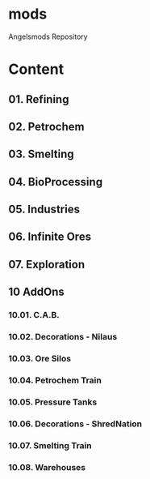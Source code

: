# mods
Angelsmods Repository

# Content
## 01. Refining
## 02. Petrochem
## 03. Smelting
## 04. BioProcessing
## 05. Industries
## 06. Infinite Ores
## 07. Exploration
## 10 AddOns
  ### 10.01. C.A.B.
  ### 10.02. Decorations - Nilaus
  ### 10.03. Ore Silos
  ### 10.04. Petrochem Train
  ### 10.05. Pressure Tanks
  ### 10.06. Decorations - ShredNation
  ### 10.07. Smelting Train
  ### 10.08. Warehouses
